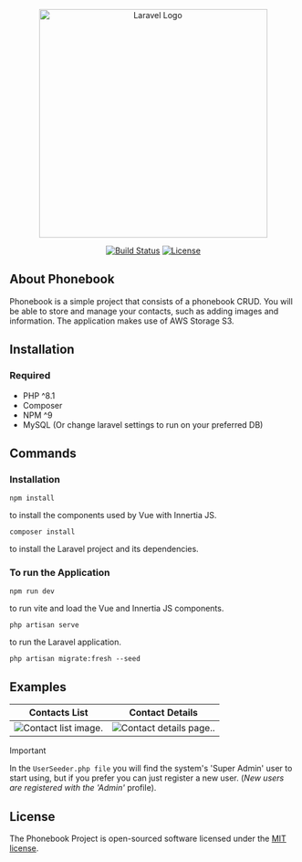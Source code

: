 <p align="center"><a href="https://laravel.com" target="_blank"><img src="https://raw.githubusercontent.com/laravel/art/master/logo-lockup/5%20SVG/2%20CMYK/1%20Full%20Color/laravel-logolockup-cmyk-red.svg" width="400" alt="Laravel Logo"></a></p>

<p align="center">
<a href="https://github.com/laravel/framework/actions"><img src="https://github.com/laravel/framework/workflows/tests/badge.svg" alt="Build Status"></a>
<a href="https://packagist.org/packages/laravel/framework"><img src="https://img.shields.io/packagist/l/laravel/framework" alt="License"></a>
</p>

## About Phonebook

Phonebook is a simple project that consists of a phonebook CRUD. You will be able to store and manage your contacts, such as adding images and information. The application makes use of AWS Storage S3.

## Installation

### Required

- PHP ^8.1
- Composer
- NPM ^9
- MySQL (Or change laravel settings to run on your preferred DB)

## Commands

### Installation
```
npm install
```
to install the components used by Vue with Innertia JS.

```
composer install
```
to install the Laravel project and its dependencies.

### To run the Application
```
npm run dev
```
to run vite and load the Vue and Innertia JS components.

```
php artisan serve
```
to run the Laravel application.

```
php artisan migrate:fresh --seed
```

## Examples
Contacts List              |  Contact Details
:-------------------------:|:-------------------------:
![Contact list image.](public/assets/images/readme_1.jpg)   |  ![Contact details page..](public/assets/images/readme_2.jpg)



> [!IMPORTANT]
> In the `UserSeeder.php file` you will find the system's 'Super Admin' user to start using, but if you prefer you can just register a new user. (_New users are registered with the 'Admin'_ profile).

## License

The Phonebook Project is open-sourced software licensed under the [MIT license](https://opensource.org/licenses/MIT).
